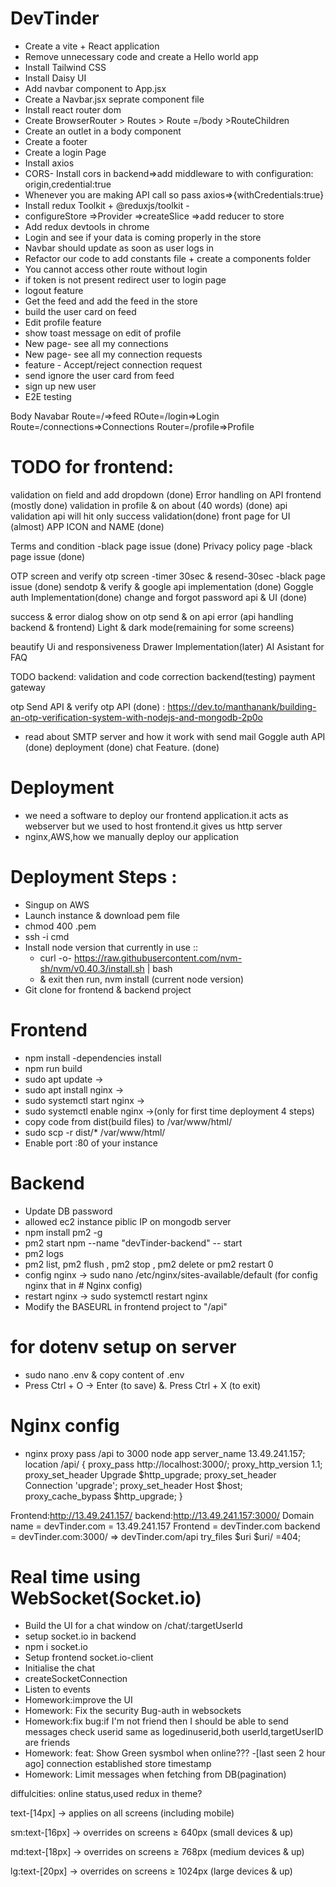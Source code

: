 # DevTinder
- Create a vite + React application
- Remove unnecessary code and create a Hello world app
- Install Tailwind CSS
- Install Daisy UI
- Add navbar component to App.jsx
- Create a Navbar.jsx seprate component file
- Install react router dom
- Create BrowserRouter > Routes > Route =/body >RouteChildren
- Create an outlet in a body component
- Create a footer
- Create a login Page
- Install axios
- CORS- Install cors in backend=>add middleware to with configuration: origin,credential:true
- Whenever you are making API call so pass axios=>{withCredentials:true}
- Install redux Toolkit + @reduxjs/toolkit - 
- configureStore =>Provider =>createSlice =>add reducer to store
- Add redux devtools in chrome
- Login and see if your data is coming properly in the store
- Navbar should update as soon as user logs in
- Refactor our code to add constants file + create a components folder
- You cannot access other route without login
- if token is not present redirect user to login page
- logout feature
- Get the feed and add the feed in the store
- build the user card on feed
- Edit profile feature
- show toast message on edit of profile
- New page- see all my connections
- New page- see all my connection requests
- feature - Accept/reject connection request
- send ignore the user card from feed
- sign up new user
- E2E testing

Body
Navabar
Route=/=>feed
ROute=/login=>Login
Route=/connections=>Connections
Router=/profile=>Profile

# TODO for frontend:
validation on field and add dropdown (done)
Error handling on API frontend (mostly done)
validation in profile & on about (40 words) (done)
api validation api will hit only success validation(done)
front page for UI  (almost)
APP ICON and NAME (done)

Terms and condition -black page issue (done)
Privacy policy page -black page issue (done)

OTP screen and verify otp screen -timer 30sec & resend-30sec -black page issue (done)
sendotp & verify & google api implementation  (done)
Goggle auth Implementation(done)
change and forgot password api & UI (done)

success & error dialog show on otp send & on api error (api handling backend & frontend)
Light & dark mode(remaining for some screens)

beautify Ui and responsiveness
Drawer Implementation(later)
AI Asistant for FAQ

 TODO backend:
validation and code correction backend(testing)
payment gateway 

otp Send API & verify otp API (done)
: https://dev.to/manthanank/building-an-otp-verification-system-with-nodejs-and-mongodb-2p0o
- read about SMTP server and how it work with send mail
Goggle auth API (done)
deployment  (done)
chat Feature. (done)

# Deployment
- we need a software to deploy our frontend application.it acts as webserver but we used to host frontend.it gives us http server
- nginx,AWS,how we manually deploy our application
# Deployment Steps :
- Singup on AWS
- Launch instance & download pem file
- chmod 400 <secret>.pem
- ssh -i cmd
- Install node version that currently in use ::
   - curl -o- https://raw.githubusercontent.com/nvm-sh/nvm/v0.40.3/install.sh | bash 
   - & exit then run, nvm install (current node version)
- Git clone for frontend & backend project
# Frontend
  - npm install -dependencies install
  - npm run build
  - sudo apt update ->
  - sudo apt install nginx ->
  - sudo systemctl start nginx ->
  - sudo systemctl enable nginx ->(only for first time deployment 4 steps)
  - copy code from dist(build files) to /var/www/html/
  -  sudo scp -r dist/* /var/www/html/
  - Enable port :80 of your instance
# Backend
 - Update DB password
 - allowed ec2 instance piblic IP on mongodb server
 - npm install pm2 -g
 - pm2 start npm --name "devTinder-backend" -- start
 - pm2 logs
 - pm2 list, pm2 flush <name>, pm2 stop <name>, pm2 delete<name> or pm2 restart 0
 - config nginx -> sudo nano /etc/nginx/sites-available/default (for config nginx that in # Nginx config)
 - restart nginx -> sudo systemctl restart nginx
 - Modify the BASEURL in frontend project to "/api"
 # for dotenv setup on server
 - sudo nano .env & copy content of .env
 - Press Ctrl + O → Enter (to save) &.  Press Ctrl + X (to exit)


# Nginx config
- nginx proxy pass /api to 3000 node app
 server_name 13.49.241.157;
   location /api/ {
        proxy_pass http://localhost:3000/;
        proxy_http_version 1.1;
        proxy_set_header Upgrade $http_upgrade;
        proxy_set_header Connection 'upgrade';
        proxy_set_header Host $host;
        proxy_cache_bypass $http_upgrade;
   }

Frontend:http://13.49.241.157/
backend:http://13.49.241.157:3000/
Domain name = devTinder.com = 13.49.241.157
Frontend = devTinder.com
backend = devTinder.com:3000/ => devTinder.com/api
try_files $uri $uri/ =404;

# Real time using WebSocket(Socket.io)
- Build the UI for a chat window on /chat/:targetUserId
- setup socket.io in backend
- npm i socket.io
- Setup frontend socket.io-client
- Initialise the chat
- createSocketConnection
- Listen to events
- Homework:improve the UI
- Homework: Fix the security Bug-auth in websockets
- Homework:fix bug:if I'm not friend then I should be able to send messages
   check userid same as logedinuserid,both userId,targetUserID are friends
- Homework: feat: Show Green sysmbol when online??? -[last seen 2 hour ago]
    connection established store timestamp
- Homework: Limit messages when fetching from DB(pagination)




diffulcities: online status,used redux in theme?

text-[14px] → applies on all screens (including mobile)

sm:text-[16px] → overrides on screens ≥ 640px (small devices & up)

md:text-[18px] → overrides on screens ≥ 768px (medium devices & up)

lg:text-[20px] → overrides on screens ≥ 1024px (large devices & up)